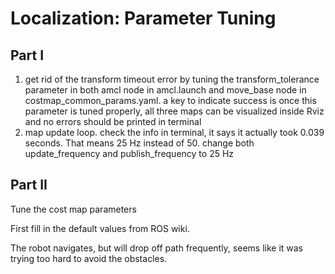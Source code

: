 # Localization: Parameter Tuning

## Part I

1. get rid of the transform timeout error by tuning the transform_tolerance parameter in both amcl node in amcl.launch and move_base node in costmap_common_params.yaml. a key to indicate success is once this parameter is tuned properly, all three maps can be visualized inside Rviz and no errors should be printed in terminal
2. map update loop. check the info in terminal, it says it actually took 0.039 seconds. That means 25 Hz instead of 50. change both update_frequency and publish_frequency to 25 Hz

## Part II

Tune the cost map parameters

First fill in the default values from ROS wiki.

The robot navigates, but will drop off path frequently, seems like it was trying too hard to avoid the obstacles. 
